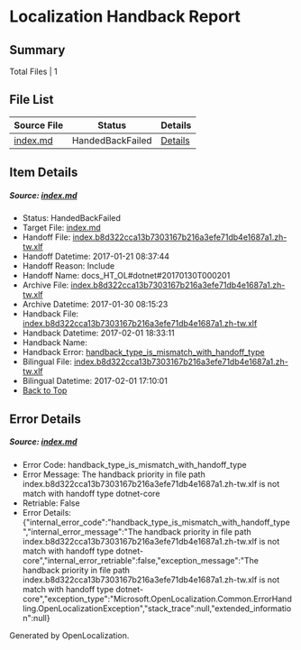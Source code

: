 # <a name='report-top'></a> Localization Handback Report

## Summary
 Total Files | 1

## File List
 Source File | Status | Details 
 ----------- | ------ | ------- 
 [index.md](https://github.com/dotnet/docs/blob/2ad428dcda9ef213a8487c35a48b33929259abba/index.md) | HandedBackFailed | [Details](#44b21665593717023aef7a85fe88a60d075193277446)

## Item Details
##### <a name='44b21665593717023aef7a85fe88a60d075193277446'></a> Source: [index.md](https://github.com/dotnet/docs/blob/2ad428dcda9ef213a8487c35a48b33929259abba/index.md)
* Status: HandedBackFailed
* Target File: [index.md](https://github.com/dotnet/docs.zh-tw/blob/a9a04d5843313c900e3b9e54cb5e33e8fe3ff11a/index.md)
* Handoff File: [index.b8d322cca13b7303167b216a3efe71db4e1687a1.zh-tw.xlf](https://github.com/dotnet/docs.handoff/blob/b4011160985b0420a0ddf6693efbfb6ca4d84549/ol-handoff/dotnet/docs.zh-tw/master/dotnet-core/index.b8d322cca13b7303167b216a3efe71db4e1687a1.zh-tw.xlf)
* Handoff Datetime: 2017-01-21 08:37:44
* Handoff Reason: Include
* Handoff Name: docs_HT_OL#dotnet#20170130T000201
* Archive File: [index.b8d322cca13b7303167b216a3efe71db4e1687a1.zh-tw.xlf](https://github.com/dotnet/docs.handoff/blob/1bc44b4f241c2da4f838f106415c9d6444ac9067/ol-archive/dotnet/docs.zh-tw/master/dotnet-core/index.b8d322cca13b7303167b216a3efe71db4e1687a1.zh-tw.xlf)
* Archive Datetime: 2017-01-30 08:15:23
* Handback File: [index.b8d322cca13b7303167b216a3efe71db4e1687a1.zh-tw.xlf](https://github.com/dotnet/docs.handback/blob/2d247d9bd39021c1fab6c2870df913c2e7331860/ol-handback/dotnet/docs.zh-tw/master/dotnet-core/index.b8d322cca13b7303167b216a3efe71db4e1687a1.zh-tw.xlf)
* Handback Datetime: 2017-02-01 18:33:11
* Handback Name: 
* Handback Error: [handback_type_is_mismatch_with_handoff_type](#44b21665593717023aef7a85fe88a60d075193277446handback_type_is_mismatch_with_handoff_type)
* Bilingual File: [index.b8d322cca13b7303167b216a3efe71db4e1687a1.zh-tw.xlf](https://github.com/dotnet/docs.handback/blob/2d247d9bd39021c1fab6c2870df913c2e7331860/ol-handback/dotnet/docs.zh-tw/master/dotnet-core/index.b8d322cca13b7303167b216a3efe71db4e1687a1.zh-tw.xlf)
* Bilingual Datetime: 2017-02-01 17:10:01
* [Back to Top](#report-top)


## Error Details
##### <a name='44b21665593717023aef7a85fe88a60d075193277446handback_type_is_mismatch_with_handoff_type'></a> Source: [index.md](#44b21665593717023aef7a85fe88a60d075193277446)
* Error Code: handback_type_is_mismatch_with_handoff_type
* Error Message: The handback priority in file path index.b8d322cca13b7303167b216a3efe71db4e1687a1.zh-tw.xlf is not match with handoff type dotnet-core
* Retriable: False
* Error Details: {"internal_error_code":"handback_type_is_mismatch_with_handoff_type","internal_error_message":"The handback priority in file path index.b8d322cca13b7303167b216a3efe71db4e1687a1.zh-tw.xlf is not match with handoff type dotnet-core","internal_error_retriable":false,"exception_message":"The handback priority in file path index.b8d322cca13b7303167b216a3efe71db4e1687a1.zh-tw.xlf is not match with handoff type dotnet-core","exception_type":"Microsoft.OpenLocalization.Common.ErrorHandling.OpenLocalizationException","stack_trace":null,"extended_information":null}


Generated by OpenLocalization.
